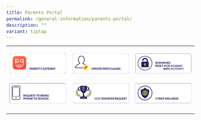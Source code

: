 ```yaml
---
title: Parents Portal
permalink: /general-information/parents-portal/
description: ""
variant: tiptap
---
```

<table style="minWidth: 75px">
<colgroup>
<col>
<col>
<col>
</colgroup>
<tbody>
<tr>
<th rowspan="1" colspan="1">
<p></p><a class="isomer-image-wrapper" href="https://pg.moe.edu.sg/"><img style="width: 100%" height="auto" width="100%" alt="" src="/images/Website Icons/pp1.png"></a>
</th>
<th rowspan="1" colspan="1">
<p></p><a class="isomer-image-wrapper" href="https://pg.moe.edu.sg/forms/sdf"><img style="width: 100%" height="auto" width="100%" alt="" src="/images/Website Icons/pp4.png"></a>
</th>
<th rowspan="1" colspan="1">
<p></p><a class="isomer-image-wrapper" href="https://form.gov.sg/5d229344bf829f00113c1876"><img style="width: 100%" height="auto" width="100%" alt="" src="/images/Website Icons/MIMS_reset_icon.jpg"></a>
</th>
</tr>
<tr>
<td rowspan="1" colspan="1">
<p></p><a class="isomer-image-wrapper" href="https://forms.moe.edu.sg/forms/oORKjJ"><img style="width: 100%" height="auto" width="100%" alt="" src="/images/Website Icons/pp12.png"></a>
</td>
<td rowspan="1" colspan="1">
<p></p><a class="isomer-image-wrapper" href="https://forms.moe.edu.sg/forms/vWd4QJ"><img style="width: 100%" height="auto" width="100%" alt="" src="/images/Website Icons/pp7.png"></a>
</td>
<td rowspan="1" colspan="1">
<p></p>
<div class="isomer-image-wrapper">
<img style="width: 100%" height="auto" width="100%" alt="" src="/images/Website Icons/pp11.png">
</div>
</td>
</tr>
<tr>
<td rowspan="1" colspan="1">
<p></p>
</td>
<td rowspan="1" colspan="1">
<p></p>
</td>
<td rowspan="1" colspan="1">
<p></p>
</td>
</tr>
</tbody>
</table>
<p></p>